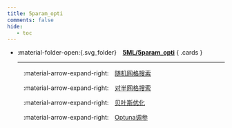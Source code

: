 ```yaml
---
title: 5param_opti
comments: false
hide:
   - toc
---
```


<div class="grid cards index-info" markdown>

-   :material-folder-open:{.svg_folder}&emsp;__[5ML/5param_opti](./index.md)__
{ .cards }

	---

	&emsp;:material-arrow-expand-right:&emsp;[随机网格搜索](./A.ipynb)

	&emsp;:material-arrow-expand-right:&emsp;[对半网格搜索](./B.ipynb)

	&emsp;:material-arrow-expand-right:&emsp;[贝叶斯优化](./C.ipynb)

	&emsp;:material-arrow-expand-right:&emsp;[Optuna调参](./D.ipynb)

</div>